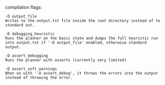

compilation flags:
	
	-D output_file
	Writes to the output.txt file inside the root directory instead of to standard out.
	
	-D debugging_heuristic
	Runs the planner on the basic state and dumps the full heuristic run into output.txt if '-D output_file' enabled, otherwise standard output.
	
	-D assert_debugging
	Runs the planner with asserts (currently very limited)
	
	-D assert_soft_warnings
	When on with '-D assert_debug', it throws the errors into the output instead of throwing the error.